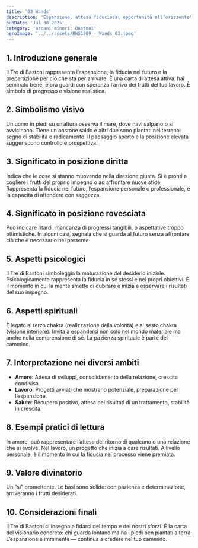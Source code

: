 ```yaml
---
title: '03_Wands'
description: 'Espansione, attesa fiduciosa, opportunità all’orizzonte'
pubDate: 'Jul 30 2025'
category: 'arcani minori: Bastoni'
heroImage: '../../assets/RWS1909_-_Wands_03.jpeg'
---
```


## 1. Introduzione generale

Il Tre di Bastoni rappresenta l’espansione, la fiducia nel futuro e la preparazione per ciò che sta per arrivare. È una carta di attesa attiva: hai seminato bene, e ora guardi con speranza l’arrivo dei frutti del tuo lavoro. È simbolo di progresso e visione realistica.

## 2. Simbolismo visivo

Un uomo in piedi su un’altura osserva il mare, dove navi salpano o si avvicinano. Tiene un bastone saldo e altri due sono piantati nel terreno: segno di stabilità e radicamento. Il paesaggio aperto e la posizione elevata suggeriscono controllo e prospettiva.

## 3. Significato in posizione diritta

Indica che le cose si stanno muovendo nella direzione giusta. Si è pronti a cogliere i frutti del proprio impegno o ad affrontare nuove sfide. Rappresenta la fiducia nel futuro, l’espansione personale o professionale, e la capacità di attendere con saggezza.

## 4. Significato in posizione rovesciata

Può indicare ritardi, mancanza di progressi tangibili, o aspettative troppo ottimistiche. In alcuni casi, segnala che si guarda al futuro senza affrontare ciò che è necessario nel presente.

## 5. Aspetti psicologici

Il Tre di Bastoni simboleggia la maturazione del desiderio iniziale. Psicologicamente rappresenta la fiducia in sé stessi e nei propri obiettivi. È il momento in cui la mente smette di dubitare e inizia a osservare i risultati del suo impegno.

## 6. Aspetti spirituali

È legato al terzo chakra (realizzazione della volontà) e al sesto chakra (visione interiore). Invita a espandersi non solo nel mondo materiale ma anche nella comprensione di sé. La pazienza spirituale è parte del cammino.

## 7. Interpretazione nei diversi ambiti

- **Amore**: Attesa di sviluppi, consolidamento della relazione, crescita condivisa.
- **Lavoro**: Progetti avviati che mostrano potenziale, preparazione per l’espansione.
- **Salute**: Recupero positivo, attesa dei risultati di un trattamento, stabilità in crescita.

## 8. Esempi pratici di lettura

In amore, può rappresentare l’attesa del ritorno di qualcuno o una relazione che si evolve. Nel lavoro, un progetto che inizia a dare risultati. A livello personale, è il momento in cui la fiducia nel processo viene premiata.

## 9. Valore divinatorio

Un “sì” promettente. Le basi sono solide: con pazienza e determinazione, arriveranno i frutti desiderati.

## 10. Considerazioni finali

Il Tre di Bastoni ci insegna a fidarci del tempo e dei nostri sforzi. È la carta del visionario concreto: chi guarda lontano ma ha i piedi ben piantati a terra. L’espansione è imminente — continua a credere nel tuo cammino.
